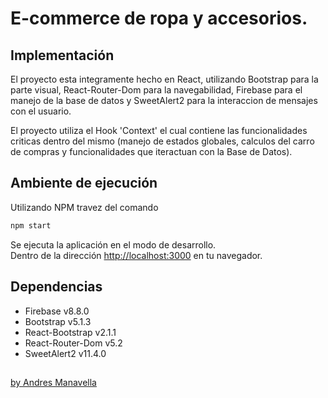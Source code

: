 # E-commerce de ropa y accesorios.

## Implementación

El proyecto esta integramente hecho en React, utilizando Bootstrap para la parte visual, 
React-Router-Dom para la navegabilidad, Firebase para el manejo de la base de datos y 
SweetAlert2 para la interaccion de mensajes con el usuario.

El proyecto utiliza el Hook 'Context' el cual contiene las funcionalidades criticas 
dentro del mismo (manejo de estados globales, calculos del carro de compras y funcionalidades
que iteractuan con la Base de Datos).

## Ambiente de ejecución

Utilizando NPM travez del comando

```bash
npm start
```

Se ejecuta la aplicación en el modo de desarrollo.\
Dentro de la dirección [http://localhost:3000](http://localhost:3000) en tu navegador.

## Dependencias

 - Firebase v8.8.0
 - Bootstrap v5.1.3
 - React-Bootstrap v2.1.1
 - React-Router-Dom v5.2
 - SweetAlert2 v11.4.0

## 
[by Andres Manavella](https://github.com/ManavellaA)